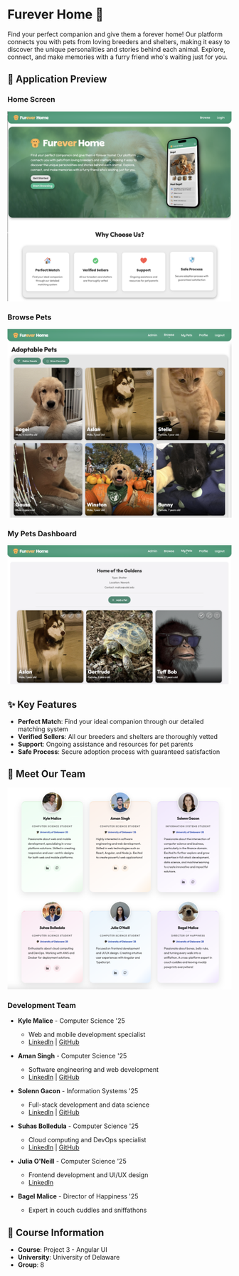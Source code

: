 # Furever Home 🐾

Find your perfect companion and give them a forever home! Our platform connects you with pets from loving breeders and shelters, making it easy to discover the unique personalities and stories behind each animal. Explore, connect, and make memories with a furry friend who's waiting just for you.

## 📱 Application Preview

### Home Screen
![Homepage Preview](./READMEpreviews/Homescreen.png)

### Browse Pets
![Browse Screen](./READMEpreviews/Browsescreen.png)

### My Pets Dashboard
![My Pets Screen](./READMEpreviews/MyPetsscreen.png)

## ✨ Key Features

- **Perfect Match**: Find your ideal companion through our detailed matching system
- **Verified Sellers**: All our breeders and shelters are thoroughly vetted
- **Support**: Ongoing assistance and resources for pet parents
- **Safe Process**: Secure adoption process with guaranteed satisfaction

## 👥 Meet Our Team
![Team Preview](./READMEpreviews/Team.png)

### Development Team
- **Kyle Malice** - Computer Science '25
  - Web and mobile development specialist
  - [LinkedIn](https://www.linkedin.com/in/kyle-malice/) | [GitHub](https://github.com/MaliceKy)

- **Aman Singh** - Computer Science '25
  - Software engineering and web development
  - [LinkedIn](https://linkedin.com/in/amns) | [GitHub](https://github.com/amansjot)

- **Solenn Gacon** - Information Systems '25
  - Full-stack development and data science
  - [LinkedIn](https://www.linkedin.com/in/solenngacon/) | [GitHub](https://github.com/solgaxx)

- **Suhas Bolledula** - Computer Science '25
  - Cloud computing and DevOps specialist
  - [LinkedIn](https://www.linkedin.com/in/suhas-bolledula/) | [GitHub](https://github.com/suhasbolledula)

- **Julia O'Neill** - Computer Science '25
  - Frontend development and UI/UX design
  - [LinkedIn](https://www.linkedin.com/in/juliaoneill15/)

- **Bagel Malice** - Director of Happiness '25
  - Expert in couch cuddles and sniffathons

## 🏫 Course Information
- **Course**: Project 3 - Angular UI
- **University**: University of Delaware
- **Group**: 8
